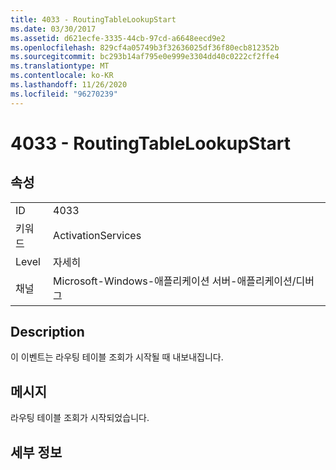 ```yaml
---
title: 4033 - RoutingTableLookupStart
ms.date: 03/30/2017
ms.assetid: d621ecfe-3335-44cb-97cd-a6648eecd9e2
ms.openlocfilehash: 829cf4a05749b3f32636025df36f80ecb812352b
ms.sourcegitcommit: bc293b14af795e0e999e3304dd40c0222cf2ffe4
ms.translationtype: MT
ms.contentlocale: ko-KR
ms.lasthandoff: 11/26/2020
ms.locfileid: "96270239"
---
```

# <a name="4033---routingtablelookupstart"></a>4033 - RoutingTableLookupStart

## <a name="properties"></a>속성  
  
|||  
|-|-|  
|ID|4033|  
|키워드|ActivationServices|  
|Level|자세히|  
|채널|Microsoft-Windows-애플리케이션 서버-애플리케이션/디버그|  
  
## <a name="description"></a>Description  

 이 이벤트는 라우팅 테이블 조회가 시작될 때 내보내집니다.  
  
## <a name="message"></a>메시지  

 라우팅 테이블 조회가 시작되었습니다.  
  
## <a name="details"></a>세부 정보
